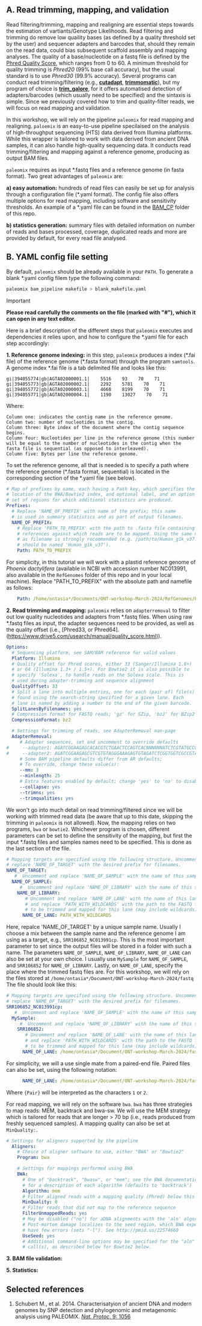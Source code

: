 ## A. Read trimming, mapping, and validation

Read filtering/trimming, mapping and realigning are essential steps towards the estimation of vartiants/Genotype Likelihoods. 
Read filtering and trimming do remove low quaility bases (as defined by a quality threshold set by the user) and sequencer adapters and barcodes that, should they remain on the read data, could bias subsequent scaffold assembly and mapping analyses. The quality of a base/nucleotide on a fastq file is defined by the [Phred Quality Score](https://en.wikipedia.org/wiki/Phred_quality_score), which ranges from 0 to 60. A minimum threshold for quality trimming is _Phred20_ (99% base call accuracy), but the usual standard is to use _Phred30_ (99.9% accuracy). Several programs can conduct read trimming/filtering (e.g., [**cutadapt**](https://cutadapt.readthedocs.io/en/stable/), [**trimmomatic**](http://www.usadellab.org/cms/?page=trimmomatic)), but my program of choice is [**trim_galore**](https://github.com/FelixKrueger/TrimGalore), for it offers automatised detection of adapters/barcodes (which usually need to be specified) and the sintaxis is simple. Since we previously covered how to trim and quality-filter reads, we will focus on read mapping and validation.
  
In this workshop, we will rely on the pipeline `paleomix` for read mapping and realigning. `paloemix` is an easy-to-use pipeline specilaised on the analysis of high-throughput sequencing (HTS) data derived from Illumina platforms. While this wrapper is tailored to work with data derived from ancient DNA samples, it can also handle high-quality sequencing data. It conducts read trimming/filtering and mapping against a reference genome, producing as output BAM files. 

`paleomix` requires as input \*.fastq files and a reference genome (in fasta format). Two great advantages of `paleomix` are:

**a) easy automation:** hundreds of read files can easily be set up for analysis through a configuration file (*.yaml format). The config file also offers multiple options for read mapping, including software and sensitivity thresholds. An example of a \*.yaml file can be found in the [BAM_CP](https://github.com/siriusb-nox/PopGen_DARWIN_2024/tree/main/BAM_CP) folder of this repo.

**b) statistics generation:** summary files with detailed information on number of reads and bases processed, coverage, duplicated reads and more are provided by default, for every read file analysed.


## B. YAML config file setting

By default, `paleomix` should be already available in your `PATH`. To generate a blank \*.yaml config filem type the following command:

```bash
paleomix bam_pipeline makefile > blank_makefile.yaml
```

>[!IMPORTANT]
>**Please read carefully the comments on the file (marked with "#"), which it can open in any text editor.**

Here is a brief description of the different steps that `paleomix` executes and dependencies it relies upon, and how to configure the \*.yaml file for each step accordingly:

**1. Reference genome indexing:** in this step, `paleomix` produces a index (\*.fai file) of the reference genome (\*.fasta format) through the program `samtools`. A genome index \*.fai file is a tab delimited file and looks like this:

```
gi|394055774|gb|AGTA02000001.1|    5516    93    70    71
gi|394055773|gb|AGTA02000002.1|    2292    5781    70    71
gi|394055772|gb|AGTA02000003.1|    4668    8199    70    71
gi|394055771|gb|AGTA02000004.1|    1190    13027    70    71
```

Where:
```
Column one: indicates the contig name in the reference genome.
Column two: number of nucleotides in the contig.
Column three: Byte index of the document where the contig sequence begins.
Column four: Nucleotides per line in the reference genome (this number will be equal to the number of nucleotides in the contig when the fasta file is sequential (as opposed to interleaved).
Column five: Bytes per line the reference genome.
```

To set the reference genome, all that is needed is to specify a path where the reference genome (\*.fasta format, sequential) is located in the corresponding section of the \*.yaml file (see below). 

```yaml
# Map of prefixes by name, each having a Path key, which specifies the
# location of the BWA/Bowtie2 index, and optional label, and an option
# set of regions for which additional statistics are produced.
Prefixes:
  # Replace 'NAME_OF_PREFIX' with name of the prefix; this name
  # is used in summary statistics and as part of output filenames.
  NAME_OF_PREFIX:
    # Replace 'PATH_TO_PREFIX' with the path to .fasta file containing the
    # references against which reads are to be mapped. Using the same name
    # as filename is strongly recommended (e.g. /path/to/Human_g1k_v37.fasta
    # should be named 'Human_g1k_v37').
    Path: PATH_TO_PREFIX
```
For simplicity, in this tutorial we will work with a plastid reference genome of _Phoenix dactylifera_ (available in NCBI with accession number NC013991, also available in the `RefGenomes` folder of this repo and in your local machine). Replace "PATH_TO_PREFIX" with the absolute path and namefile as follows:

```yaml
    Path: /home/ontasia*/Documents/ONT-workshop-March-2024/RefGenomes/P_dactylifera_NC013991cp.fasta
```

**2. Read trimming and mapping:** `paleomix` relies on `adapterremoval` to filter out low quality nucleotides and adapters from \*.fastq files. When using raw \*.fastq files as input, the adapter sequences need to be provided, as well as the quality offset (i.e., [Phred33, or Phred64].(https://www.drive5.com/usearch/manual/quality_score.html)). 

```yaml
Options:
  # Sequencing platform, see SAM/BAM reference for valid values
  Platform: Illumina
  # Quality offset for Phred scores, either 33 (Sanger/Illumina 1.8+)
  # or 64 (Illumina 1.3+ / 1.5+). For Bowtie2 it is also possible to
  # specify 'Solexa', to handle reads on the Solexa scale. This is
  # used during adapter-trimming and sequence alignment
  QualityOffset: 33
  # Split a lane into multiple entries, one for each (pair of) file(s)
  # found using the search-string specified for a given lane. Each
  # lane is named by adding a number to the end of the given barcode.
  SplitLanesByFilenames: yes
  # Compression format for FASTQ reads; 'gz' for GZip, 'bz2' for BZip2
  CompressionFormat: bz2

  # Settings for trimming of reads, see AdapterRemoval man-page
  AdapterRemoval:
     # Adapter sequences, set and uncomment to override defaults
#     --adapter1: AGATCGGAAGAGCACACGTCTGAACTCCAGTCACNNNNNNATCTCGTATGCCGTCTTCTGCTTG
#     --adapter2: AGATCGGAAGAGCGTCGTGTAGGGAAAGAGTGTAGATCTCGGTGGTCGCCGTATCATT
     # Some BAM pipeline defaults differ from AR defaults;
     # To override, change these value(s):
     --mm: 3
     --minlength: 25
     # Extra features enabled by default; change 'yes' to 'no' to disable
     --collapse: yes
     --trimns: yes
     --trimqualities: yes
```
We won't go into much detail on read trimming/filtered since we will be working with trimmed read data (be aware that up to this date, skipping the trimming in `paleomix` is not allowed). Now, the mapping relies on two programs, `bwa` or `bowtie2`. Whichever program is chosen, different parameters can be set to define the sensitivity of the mapping, but first the input \*.fastq files and samples names need to be specified. This is done as the last section of the file. 

```yaml
# Mapping targets are specified using the following structure. Uncomment and
# replace 'NAME_OF_TARGET' with the desired prefix for filenames.
NAME_OF_TARGET:
   #  Uncomment and replace 'NAME_OF_SAMPLE' with the name of this sample.
  NAME_OF_SAMPLE:
     #  Uncomment and replace 'NAME_OF_LIBRARY' with the name of this sample.
    NAME_OF_LIBRARY:
       # Uncomment and replace 'NAME_OF_LANE' with the name of this lane,
       # and replace 'PATH_WITH_WILDCARDS' with the path to the FASTQ files
       # to be trimmed and mapped for this lane (may include wildcards).
      NAME_OF_LANE: PATH_WITH_WILDCARDS
```

Here, repalce 'NAME_OF_TARGET' by a unique sample name. Usually I choose a mix between the sample name and the reference genome I am using as a target, e.g., `SRR106852_NC013991cp`. This is the most important parameter to set since the output files will be stored in a folder with such a name. The parameters `NAME_OF_SAMPLE`, `NAME_OF_LIBRARY`, `NAME_OF_LANE` can also be set at your own choice. I usually use `MySample` for `NAME_OF_SAMPLE`, and `SRR106852` for `NAME_OF_LIBRARY`. Lastly, on `NAME_OF_LANE`, specify the place where the trimmed fastq files are. For this workshop, we will rely on the files stored at `/home/ontasia*/Document/ONT-workshop-March-2024/fastq` The file should look like this:

```yaml
# Mapping targets are specified using the following structure. Uncomment and
# replace 'NAME_OF_TARGET' with the desired prefix for filenames.
SRR106852_NC013991cp:
   #  Uncomment and replace 'NAME_OF_SAMPLE' with the name of this sample.
  MySample:
     #  Uncomment and replace 'NAME_OF_LIBRARY' with the name of this sample.
    SRR106852:
       # Uncomment and replace 'NAME_OF_LANE' with the name of this lane,
       # and replace 'PATH_WITH_WILDCARDS' with the path to the FASTQ files
       # to be trimmed and mapped for this lane (may include wildcards).
      NAME_OF_LANE: /home/ontasia*/Document/ONT-workshop-March-2024/fastq/SRR106852_1.fastq
```
For simplicity, we will a use single mate from a paired-end file. Paired files can also be set, using the following notation:

```yaml
      NAME_OF_LANE: /home/ontasia*/Document/ONT-workshop-March-2024/fastq/SRR106852_{Pair}.fastq
```

Where `{Pair}` will be interpreted as the characters `1` or `2`.

For read mapping, we will rely on the software `bwa`. `bwa` has three strategies to map reads: MEM, backtrack and bwa-sw. We will use the MEM strategy which is tailored for reads that are longer > 70 bp (i.e., reads produced from freshly sequenced samples). A mapping quality can also be set at `MinQuality:`. 

```yaml
# Settings for aligners supported by the pipeline
  Aligners:
    # Choice of aligner software to use, either "BWA" or "Bowtie2"
    Program: bwa

    # Settings for mappings performed using BWA
    BWA:
      # One of "backtrack", "bwasw", or "mem"; see the BWA documentation
      # for a description of each algorithm (defaults to 'backtrack')
      Algorithm: mem
      # Filter aligned reads with a mapping quality (Phred) below this value
      MinQuality: 0
      # Filter reads that did not map to the reference sequence
      FilterUnmappedReads: yes
      # May be disabled ("no") for aDNA alignments with the 'aln' algorithm.
      # Post-mortem damage localizes to the seed region, which BWA expects to
      # have few errors (sets "-l"). See http://pmid.us/22574660
      UseSeed: yes
      # Additional command-line options may be specified for the "aln"
      # call(s), as described below for Bowtie2 below.
```


**3. BAM file validation:**



**5. Statistics:**


## Selected references
1. Schubert M., et al. 2014. Characterisatyion of ancient DNA and modern genomes by SNP detection and phylogenomic and metagenomic analysis using PALEOMIX. [_Nat. Protoc_. 9: 1056](https://pubmed.ncbi.nlm.nih.gov/24722405/) 
